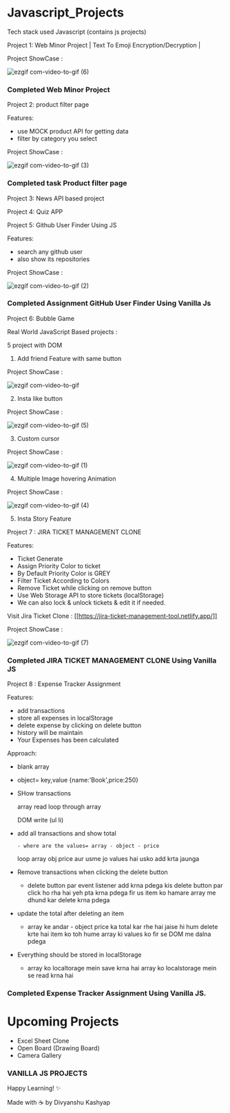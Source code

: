 # Javascript_Projects

Tech stack used Javascript (contains js projects)

Project 1: Web Minor Project | Text To Emoji Encryption/Decryption |

Project ShowCase :

![ezgif com-video-to-gif (6)](https://github.com/Lucky-Kashyap/Javascript_Projects/assets/88204554/2854c664-ab22-40e5-a12a-9ba762fb3dc0)

### Completed Web Minor Project

Project 2: product filter page

Features:

- use MOCK product API for getting data
- filter by category you select

Project ShowCase :

![ezgif com-video-to-gif (3)](https://github.com/Lucky-Kashyap/Javascript_Projects/assets/88204554/e38f8755-90c7-4ccd-a11a-b3598639217d)

### Completed task Product filter page

Project 3: News API based project

Project 4: Quiz APP

Project 5: Github User Finder Using JS

Features:

- search any github user
- also show its repositories

Project ShowCase :

![ezgif com-video-to-gif (2)](https://github.com/Lucky-Kashyap/Javascript_Projects/assets/88204554/4426ace7-dff8-457a-afb0-a897568b0aa0)

### Completed Assignment GitHub User Finder Using Vanilla Js

Project 6: Bubble Game

Real World JavaScript Based projects :

5 project with DOM

1. Add friend Feature with same button

Project ShowCase :

![ezgif com-video-to-gif](https://github.com/Lucky-Kashyap/Javascript_Projects/assets/88204554/2cee7d1e-38c2-4b3b-a29b-51dd5309021a)

2. Insta like button

Project ShowCase :

![ezgif com-video-to-gif (5)](https://github.com/Lucky-Kashyap/Javascript_Projects/assets/88204554/4681f39b-7399-4ced-b53d-b1e10391af0d)

3. Custom cursor

Project ShowCase :

![ezgif com-video-to-gif (1)](https://github.com/Lucky-Kashyap/Javascript_Projects/assets/88204554/d1022a6c-4afb-436f-abae-ef52aab798db)

4. Multiple Image hovering Animation

Project ShowCase :

![ezgif com-video-to-gif (4)](https://github.com/Lucky-Kashyap/Javascript_Projects/assets/88204554/ac41944d-23d1-4471-b372-268d1eba3868)

5. Insta Story Feature

Project 7 : JIRA TICKET MANAGEMENT CLONE

Features:

- Ticket Generate
- Assign Priority Color to ticket
- By Default Priority Color is GREY
- Filter Ticket According to Colors
- Remove Ticket while clicking on remove button
- Use Web Storage API to store tickets (localStorage)
- We can also lock & unlock tickets & edit it if needed.

Visit Jira Ticket Clone : [[https://jira-ticket-management-tool.netlify.app/]]

Project ShowCase :

![ezgif com-video-to-gif (7)](https://github.com/Lucky-Kashyap/Javascript_Projects/assets/88204554/8e562e9e-04a9-4d74-98b8-b5d35b13c681)

### Completed JIRA TICKET MANAGEMENT CLONE Using Vanilla JS

Project 8 : Expense Tracker Assignment

Features:

- add transactions
- store all expenses in localStorage
- delete expense by clicking on delete button
- history will be maintain
- Your Expenses has been calculated

Approach:

- blank array

- object= key,value {name:'Book',price:250}

- SHow transactions

  array read loop through array

  DOM write (ul li)

- add all transactions and show total

      - where are the values= array - object - price

  loop array obj price aur usme jo values hai usko add krta jaunga

- Remove transactions when clicking the delete button

  - delete button par event listener add krna pdega
    kis delete button par click ho rha hai yeh pta krna pdega
    fir us item ko hamare array me dhund kar delete krna pdega

- update the total after deleting an item

  - array ke andar - object price ka total kar rhe hai
    jaise hi hum delete krte hai item ko toh hume array ki values ko fir se DOM me dalna pdega

- Everything should be stored in localStorage

  - array ko localtorage mein save krna hai
    array ko localstorage mein se read krna hai

### Completed Expense Tracker Assignment Using Vanilla JS.

# Upcoming Projects

- Excel Sheet Clone
- Open Board (Drawing Board)
- Camera Gallery

### VANILLA JS PROJECTS

Happy Learning! ✨

Made with ☕️ by Divyanshu Kashyap
